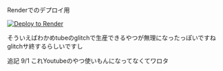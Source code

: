 Renderでのデプロイ用

[![Deploy to Render](https://render.com/images/deploy-to-render-button.svg)](https://render.com/deploy?repo=https://github.com/mer0w0/minamisa-shi)

そういえばわかめtubeのglitchで生産できるやつが無理になったっぽいですね
glitchサ終するらしいですし

追記 9/1
これYoutubeのやつ使いもんになってなくてワロタ
